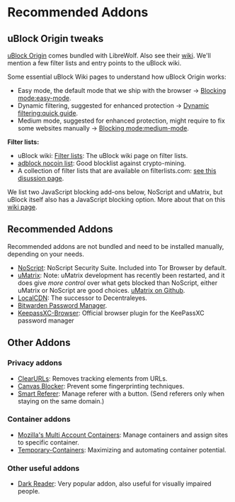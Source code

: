 # Recommended Addons

## uBlock Origin tweaks

[uBlock Origin](https://addons.mozilla.org/en-US/firefox/addon/ublock-origin/) comes bundled with LibreWolf. Also see their [wiki](https://github.com/gorhill/uBlock/wiki). We'll mention a few filter lists and entry points to the uBlock wiki.

Some essential uBlock Wiki pages to understand how uBlock Origin works:

- Easy mode, the default mode that we ship with the browser -> [Blocking mode:easy-mode](https://github.com/gorhill/uBlock/wiki/Blocking-mode:-easy-mode).
- Dynamic filtering, suggested for enhanced protection -> [Dynamic filtering:quick guide](https://github.com/gorhill/uBlock/wiki/Dynamic-filtering:-quick-guide).
- Medium mode, suggested for enhanced protection, might require to fix some websites manually -> [Blocking mode:medium-mode](https://github.com/gorhill/uBlock/wiki/Blocking-mode:-medium-mode).

**Filter lists:**

- uBlock wiki: [Filter lists](https://github.com/gorhill/uBlock/wiki/Filter-lists-from-around-the-web): The uBlock wiki page on filter lists.
- [adblock nocoin list](https://github.com/hoshsadiq/adblock-nocoin-list): Good blocklist against crypto-mining.
- A collection of filter lists that are available on filterlists.com: [see this disussion page](https://github.com/DandelionSprout/adfilt).

We list two JavaScript blocking add-ons below, NoScript and uMatrix, but uBlock itself also has a JavaScript blocking option. More about that on this [wiki page](https://github.com/gorhill/uBlock/wiki/Per-site-switches#no-scripting).

## Recommended Addons

Recommended addons are not bundled and need to be installed manually, depending on your needs.

- [NoScript](https://addons.mozilla.org/en-US/firefox/addon/noscript/): NoScript Security Suite. Included into Tor Browser by default.
- [uMatrix](https://addons.mozilla.org/en-US/firefox/addon/umatrix/): Note: uMatrix development has recently been restarted, and it does give _more control_ over what gets blocked than NoScript, either uMatrix or NoScript are good choices. [uMatrix on Github](https://github.com/gorhill/uMatrix/releases).
- [LocalCDN](https://addons.mozilla.org/en-US/firefox/addon/localcdn-fork-of-decentraleyes/): The successor to Decentraleyes.
- [Bitwarden Password Manager](https://addons.mozilla.org/en-US/firefox/addon/bitwarden-password-manager/).
- [KeepassXC-Browser](https://addons.mozilla.org/en-US/firefox/addon/keepassxc-browser/): Official browser plugin for the KeePassXC password manager

## Other Addons

### Privacy addons

- [ClearURLs](https://addons.mozilla.org/en-US/firefox/addon/clearurls/): Removes tracking elements from URLs.
- [Canvas Blocker](https://addons.mozilla.org/en-US/firefox/addon/canvasblocker/): Prevent some fingerprinting techniques.
- [Smart Referer](https://addons.mozilla.org/en-US/firefox/addon/smart-referer/): Manage referer with a button. (Send referers only when staying on the same domain.)

### Container addons

- [Mozilla's Multi Account Containers](https://addons.mozilla.org/en-US/firefox/addon/multi-account-containers/): Manage containers and assign sites to specific container.
- [Temporary-Containers](https://addons.mozilla.org/en-US/firefox/addon/temporary-containers/): Maximizing and automating container potential.

### Other useful addons

- [Dark Reader](https://addons.mozilla.org/en-US/firefox/addon/darkreader/): Very popular addon, also useful for visually impaired people.
